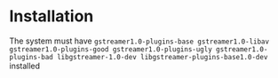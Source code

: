 Installation
============


The system must have `gstreamer1.0-plugins-base gstreamer1.0-libav gstreamer1.0-plugins-good gstreamer1.0-plugins-ugly gstreamer1.0-plugins-bad libgstreamer-1.0-dev libgstreamer-plugins-base1.0-dev` installed